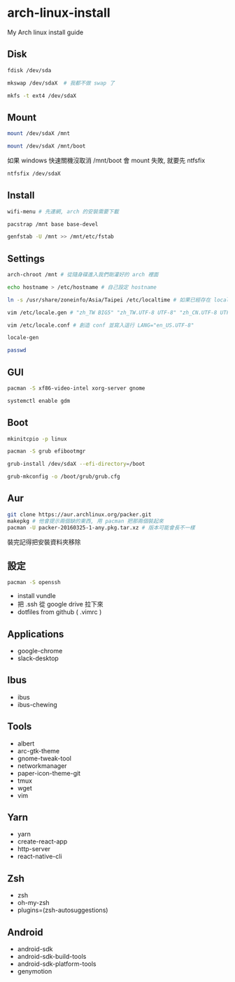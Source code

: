 # arch-linux-install
My Arch linux install guide

## Disk
```bash
fdisk /dev/sda
```
```bash
mkswap /dev/sdaX  # 我都不做 swap 了
```
```bash
mkfs -t ext4 /dev/sdaX
```

## Mount
```bash
mount /dev/sdaX /mnt
```
```bash
mount /dev/sdaX /mnt/boot
```


如果 windows 快速關機沒取消 /mnt/boot 會 mount 失敗, 就要先 ntfsfix
```bash
ntfsfix /dev/sdaX
```
## Install
```bash
wifi-menu # 先連網, arch 的安裝需要下載
```
```bash
pacstrap /mnt base base-devel
```
```bash
genfstab -U /mnt >> /mnt/etc/fstab
```

## Settings
```bash
arch-chroot /mnt # 從隨身碟進入我們剛灌好的 arch 裡面
```
```bash
echo hostname > /etc/hostname # 自己設定 hostname
```
```bash
ln -s /usr/share/zoneinfo/Asia/Taipei /etc/localtime # 如果已經存在 localtime 這個檔案的話就把已經存在的 localtime 改成 localtime.backup
```
```bash
vim /etc/locale.gen # "zh_TW BIG5" "zh_TW.UTF-8 UTF-8" "zh_CN.UTF-8 UTF-8" "en_US.UTF-8 UTF-8" "en_US ISO-8859-1" "chr_US UTF-8"
```
```bash
vim /etc/locale.conf # 創造 conf 並寫入這行 LANG="en_US.UTF-8"
```
```bash
locale-gen
```
```bash
passwd
```

## GUI
```bash
pacman -S xf86-video-intel xorg-server gnome
```
```bash
systemctl enable gdm
```

## Boot
```bash
mkinitcpio -p linux
```
```bash
pacman -S grub efibootmgr
```
```bash
grub-install /dev/sdaX --efi-directory=/boot
```
```bash
grub-mkconfig -o /boot/grub/grub.cfg
```

## Aur
```bash
git clone https://aur.archlinux.org/packer.git
makepkg # 他會提示兩個缺的東西, 用 pacman 把那兩個裝起來
pacman -U packer-20160325-1-any.pkg.tar.xz # 版本可能會長不一樣
```
裝完記得把安裝資料夾移除

## 設定
```bash
pacman -S openssh
```
* install vundle
* 把 .ssh 從 google drive 拉下來
* dotfiles from github ( .vimrc )



## Applications
* google-chrome
* slack-desktop

## Ibus
* ibus
* ibus-chewing

## Tools
* albert
* arc-gtk-theme
* gnome-tweak-tool
* networkmanager
* paper-icon-theme-git
* tmux
* wget
* vim

## Yarn
* yarn
* create-react-app
* http-server
* react-native-cli

## Zsh
* zsh
* oh-my-zsh
* plugins=(zsh-autosuggestions)

## Android
* android-sdk
* android-sdk-build-tools
* android-sdk-platform-tools
* genymotion

